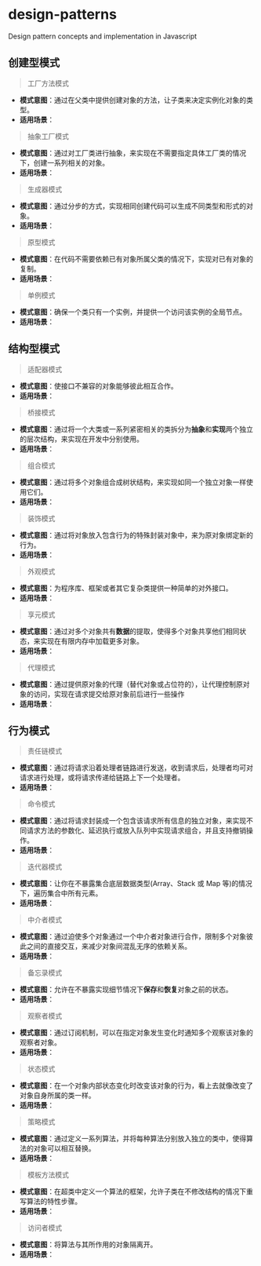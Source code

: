 # design-patterns

Design pattern concepts and implementation in Javascript

## 创建型模式

> 工厂方法模式

-   **模式意图**：通过在父类中提供创建对象的方法，让子类来决定实例化对象的类型。
-   **适用场景**：

> 抽象工厂模式

-   **模式意图**：通过对工厂类进行抽象，来实现在不需要指定具体工厂类的情况下，创建一系列相关的对象。
-   **适用场景**：

> 生成器模式

-   **模式意图**：通过分步的方式，实现相同创建代码可以生成不同类型和形式的对象。
-   **适用场景**：

> 原型模式

-   **模式意图**：在代码不需要依赖已有对象所属父类的情况下，实现对已有对象的复制。
-   **适用场景**：

> 单例模式

-   **模式意图**：确保一个类只有一个实例，并提供一个访问该实例的全局节点。
-   **适用场景**：

## 结构型模式

> 适配器模式

-   **模式意图**：使接口不兼容的对象能够彼此相互合作。
-   **适用场景**：

> 桥接模式

-   **模式意图**：通过将一个大类或一系列紧密相关的类拆分为**抽象**和**实现**两个独立的层次结构，来实现在开发中分别使用。
-   **适用场景**：

> 组合模式

-   **模式意图**：通过将多个对象组合成树状结构，来实现如同一个独立对象一样使用它们。
-   **适用场景**：

> 装饰模式

-   **模式意图**：通过将对象放入包含行为的特殊封装对象中，来为原对象绑定新的行为。
-   **适用场景**：

> 外观模式

-   **模式意图**：为程序库、框架或者其它复杂类提供一种简单的对外接口。
-   **适用场景**：

> 享元模式

-   **模式意图**：通过对多个对象共有**数据**的提取，使得多个对象共享他们相同状态，来实现在有限内存中加载更多对象。
-   **适用场景**：

> 代理模式

-   **模式意图**：通过提供原对象的代理（替代对象或占位符的），让代理控制原对象的访问，实现在请求提交给原对象前后进行一些操作
-   **适用场景**：

## 行为模式

> 责任链模式

-   **模式意图**：通过将请求沿着处理者链路进行发送，收到请求后，处理者均可对请求进行处理，或将请求传递给链路上下一个处理者。
-   **适用场景**：

> 命令模式

-   **模式意图**：通过将请求封装成一个包含该请求所有信息的独立对象，来实现不同请求方法的参数化、延迟执行或放入队列中实现请求组合，并且支持撤销操作。
-   **适用场景**：

> 迭代器模式

-   **模式意图**：让你在不暴露集合底层数据类型(Array、Stack 或 Map 等)的情况下，遍历集合中所有元素。
-   **适用场景**：

> 中介者模式

-   **模式意图**：通过迫使多个对象通过一个中介者对象进行合作，限制多个对象彼此之间的直接交互，来减少对象间混乱无序的依赖关系。
-   **适用场景**：

> 备忘录模式

-   **模式意图**：允许在不暴露实现细节情况下**保存**和**恢复**对象之前的状态。
-   **适用场景**：

> 观察者模式

-   **模式意图**：通过订阅机制，可以在指定对象发生变化时通知多个观察该对象的观察者对象。
-   **适用场景**：

> 状态模式

-   **模式意图**：在一个对象内部状态变化时改变该对象的行为，看上去就像改变了对象自身所属的类一样。
-   **适用场景**：

> 策略模式

-   **模式意图**：通过定义一系列算法，并将每种算法分别放入独立的类中，使得算法的对象可以相互替换。
-   **适用场景**：

> 模板方法模式

-   **模式意图**：在超类中定义一个算法的框架，允许子类在不修改结构的情况下重写算法的特性步骤。
-   **适用场景**：

> 访问者模式

-   **模式意图**：将算法与其所作用的对象隔离开。
-   **适用场景**：
